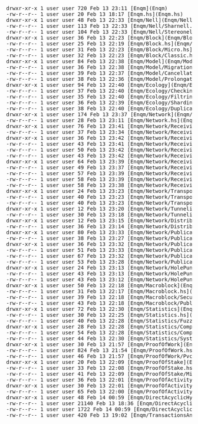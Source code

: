 <pre>
drwxr-xr-x 1 user user 720 Feb 13 23:11 [Enqm](Enqm)
-rw-r--r-- 1 user user 20 Feb 13 18:17 [Enqm.hs](Enqm.hs)
drwxr-xr-x 1 user user 48 Feb 13 22:33 [Enqm/Nell](Enqm/Nell)
-rw-r--r-- 1 user user 113 Feb 13 22:33 [Enqm/Nell/Sharnell.hs](Enqm/Nell/Sharnell.hs)
-rw-r--r-- 1 user user 104 Feb 13 22:33 [Enqm/Nell/Stereonell.hs](Enqm/Nell/Stereonell.hs)
drwxr-xr-x 1 user user 36 Feb 13 22:23 [Enqm/Block](Enqm/Block)
-rw-r--r-- 1 user user 25 Feb 13 22:19 [Enqm/Block.hs](Enqm/Block.hs)
-rw-r--r-- 1 user user 31 Feb 13 22:23 [Enqm/Block/Micro.hs](Enqm/Block/Micro.hs)
-rw-r--r-- 1 user user 32 Feb 13 22:23 [Enqm/Block/Classic.hs](Enqm/Block/Classic.hs)
drwxr-xr-x 1 user user 84 Feb 13 22:38 [Enqm/Model](Enqm/Model)
-rw-r--r-- 1 user user 36 Feb 13 22:38 [Enqm/Model/Migration.hs](Enqm/Model/Migration.hs)
-rw-r--r-- 1 user user 39 Feb 13 22:37 [Enqm/Model/Cancellation.hs](Enqm/Model/Cancellation.hs)
-rw-r--r-- 1 user user 38 Feb 13 22:36 [Enqm/Model/Prolongation.hs](Enqm/Model/Prolongation.hs)
drwxr-xr-x 1 user user 94 Feb 13 22:40 [Enqm/Ecology](Enqm/Ecology)
-rw-r--r-- 1 user user 37 Feb 13 22:40 [Enqm/Ecology/Checking.hs](Enqm/Ecology/Checking.hs)
-rw-r--r-- 1 user user 35 Feb 13 22:40 [Enqm/Ecology/Filtring.hs](Enqm/Ecology/Filtring.hs)
-rw-r--r-- 1 user user 36 Feb 13 22:39 [Enqm/Ecology/Sharding.hs](Enqm/Ecology/Sharding.hs)
-rw-r--r-- 1 user user 38 Feb 13 22:40 [Enqm/Ecology/Duplication.hs](Enqm/Ecology/Duplication.hs)
drwxr-xr-x 1 user user 174 Feb 13 23:37 [Enqm/Network](Enqm/Network)
-rw-r--r-- 1 user user 28 Feb 13 23:11 [Enqm/Network.hs](Enqm/Network.hs)
drwxr-xr-x 1 user user 76 Feb 13 23:41 [Enqm/Network/Receiving](Enqm/Network/Receiving)
-rw-r--r-- 1 user user 37 Feb 13 23:34 [Enqm/Network/Receiving.hs](Enqm/Network/Receiving.hs)
drwxr-xr-x 1 user user 36 Feb 13 23:42 [Enqm/Network/Receiving/Block](Enqm/Network/Receiving/Block)
-rw-r--r-- 1 user user 43 Feb 13 23:41 [Enqm/Network/Receiving/Block.hs](Enqm/Network/Receiving/Block.hs)
-rw-r--r-- 1 user user 50 Feb 13 23:42 [Enqm/Network/Receiving/Block/Micro.hs](Enqm/Network/Receiving/Block/Micro.hs)
-rw-r--r-- 1 user user 43 Feb 13 23:42 [Enqm/Network/Receiving/Block/Classic.hs](Enqm/Network/Receiving/Block/Classic.hs)
drwxr-xr-x 1 user user 64 Feb 13 23:39 [Enqm/Network/Receiving/Transaction](Enqm/Network/Receiving/Transaction)
-rw-r--r-- 1 user user 49 Feb 13 23:37 [Enqm/Network/Receiving/Transaction.hs](Enqm/Network/Receiving/Transaction.hs)
-rw-r--r-- 1 user user 57 Feb 13 23:39 [Enqm/Network/Receiving/Transaction/Pending.hs](Enqm/Network/Receiving/Transaction/Pending.hs)
-rw-r--r-- 1 user user 58 Feb 13 23:39 [Enqm/Network/Receiving/Transaction/Checking.hs](Enqm/Network/Receiving/Transaction/Checking.hs)
-rw-r--r-- 1 user user 58 Feb 13 23:38 [Enqm/Network/Receiving/Transaction/Security.hs](Enqm/Network/Receiving/Transaction/Security.hs)
drwxr-xr-x 1 user user 24 Feb 13 23:23 [Enqm/Network/Transport](Enqm/Network/Transport)
-rw-r--r-- 1 user user 40 Feb 13 23:23 [Enqm/Network/Transport/TCP.hs](Enqm/Network/Transport/TCP.hs)
-rw-r--r-- 1 user user 40 Feb 13 23:23 [Enqm/Network/Transport/UDP.hs](Enqm/Network/Transport/UDP.hs)
drwxr-xr-x 1 user user 12 Feb 13 23:20 [Enqm/Network/Tunneling](Enqm/Network/Tunneling)
-rw-r--r-- 1 user user 30 Feb 13 23:18 [Enqm/Network/Tunneling/Tor.hs](Enqm/Network/Tunneling/Tor.hs)
drwxr-xr-x 1 user user 12 Feb 13 23:15 [Enqm/Network/Distributed](Enqm/Network/Distributed)
-rw-r--r-- 1 user user 36 Feb 13 23:14 [Enqm/Network/Distributed/DHT.hs](Enqm/Network/Distributed/DHT.hs)
drwxr-xr-x 1 user user 80 Feb 13 23:33 [Enqm/Network/Publication](Enqm/Network/Publication)
-rw-r--r-- 1 user user 38 Feb 13 23:27 [Enqm/Network/Publication.hs](Enqm/Network/Publication.hs)
drwxr-xr-x 1 user user 36 Feb 13 23:32 [Enqm/Network/Publication/Transaction](Enqm/Network/Publication/Transaction)
-rw-r--r-- 1 user user 51 Feb 13 23:33 [Enqm/Network/Publication/Transaction.hs](Enqm/Network/Publication/Transaction.hs)
-rw-r--r-- 1 user user 67 Feb 13 23:32 [Enqm/Network/Publication/Transaction/DeliveryControl.hs](Enqm/Network/Publication/Transaction/DeliveryControl.hs)
-rw-r--r-- 1 user user 53 Feb 13 23:28 [Enqm/Network/Publication/Broadcasting.hs](Enqm/Network/Publication/Broadcasting.hs)
drwxr-xr-x 1 user user 24 Feb 13 23:13 [Enqm/Network/HolePunching](Enqm/Network/HolePunching)
-rw-r--r-- 1 user user 43 Feb 13 23:13 [Enqm/Network/HolePunching/TCP.hs](Enqm/Network/HolePunching/TCP.hs)
-rw-r--r-- 1 user user 43 Feb 13 23:12 [Enqm/Network/HolePunching/UDP.hs](Enqm/Network/HolePunching/UDP.hs)
drwxr-xr-x 1 user user 50 Feb 13 22:18 [Enqm/Macroblock](Enqm/Macroblock)
-rw-r--r-- 1 user user 31 Feb 13 22:17 [Enqm/Macroblock.hs](Enqm/Macroblock.hs)
-rw-r--r-- 1 user user 39 Feb 13 22:18 [Enqm/Macroblock/Security.hs](Enqm/Macroblock/Security.hs)
-rw-r--r-- 1 user user 43 Feb 13 22:18 [Enqm/Macroblock/Publicators.hs](Enqm/Macroblock/Publicators.hs)
drwxr-xr-x 1 user user 72 Feb 13 22:30 [Enqm/Statistics](Enqm/Statistics)
-rw-r--r-- 1 user user 30 Feb 13 22:25 [Enqm/Statistics.hs](Enqm/Statistics.hs)
-rw-r--r-- 1 user user 40 Feb 13 22:28 [Enqm/Statistics/FuzzyDay.hs](Enqm/Statistics/FuzzyDay.hs)
drwxr-xr-x 1 user user 28 Feb 13 22:28 [Enqm/Statistics/Complexity](Enqm/Statistics/Complexity)
-rw-r--r-- 1 user user 54 Feb 13 22:28 [Enqm/Statistics/Complexity/ProofOfWork.hs](Enqm/Statistics/Complexity/ProofOfWork.hs)
-rw-r--r-- 1 user user 44 Feb 13 22:30 [Enqm/Statistics/SystemHealth.hs](Enqm/Statistics/SystemHealth.hs)
drwxr-xr-x 1 user user 30 Feb 13 21:57 [Enqm/ProofOfWork](Enqm/ProofOfWork)
-rw-r--r-- 1 user user 824 Feb 13 21:54 [Enqm/ProofOfWork.hs](Enqm/ProofOfWork.hs)
-rw-r--r-- 1 user user 46 Feb 13 21:57 [Enqm/ProofOfWork/PvcnHashLoop.hs](Enqm/ProofOfWork/PvcnHashLoop.hs)
drwxr-xr-x 1 user user 20 Feb 13 22:09 [Enqm/ProofOfStake](Enqm/ProofOfStake)
-rw-r--r-- 1 user user 33 Feb 13 22:08 [Enqm/ProofOfStake.hs](Enqm/ProofOfStake.hs)
-rw-r--r-- 1 user user 41 Feb 13 22:09 [Enqm/ProofOfStake/Minimal.hs](Enqm/ProofOfStake/Minimal.hs)
-rw-r--r-- 1 user user 36 Feb 13 22:01 [Enqm/ProofOfActivity.hs](Enqm/ProofOfActivity.hs)
drwxr-xr-x 1 user user 30 Feb 13 22:01 [Enqm/ProofOfActivity/PowVerification](Enqm/ProofOfActivity/PowVerification)
-rw-r--r-- 1 user user 65 Feb 13 22:00 [Enqm/ProofOfActivity/PowVerification/PvcnHashLoop.hs](Enqm/ProofOfActivity/PowVerification/PvcnHashLoop.hs)
drwxr-xr-x 1 user user 48 Feb 14 00:59 [Enqm/DirectAcyclicHyperGraph](Enqm/DirectAcyclicHyperGraph)
-rw-r--r-- 1 user user 21140 Feb 13 18:36 [Enqm/DirectAcyclicHyperGraph.hs](Enqm/DirectAcyclicHyperGraph.hs)
-rw-r--r-- 1 user user 1722 Feb 14 00:59 [Enqm/DirectAcyclicHyperGraph/PatriciaTreeWithIORef.hs](Enqm/DirectAcyclicHyperGraph/PatriciaTreeWithIORef.hs)
-rw-r--r-- 1 user user 420 Feb 13 19:02 [Enqm/TransactionsAndSignatures.hs](Enqm/TransactionsAndSignatures.hs)
</pre>
